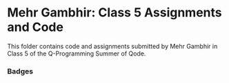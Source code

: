 # Mehr Gambhir: Class 5 Assignments and Code
This folder contains code and assignments submitted by Mehr Gambhir in Class 5 of the Q-Programming Summer of Qode.
### Badges
